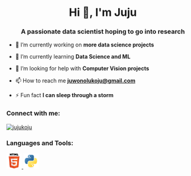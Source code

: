 <h1 align="center">Hi 👋, I'm Juju</h1>
<h3 align="center">A passionate data scientist hoping to go into research</h3>

- 🔭 I’m currently working on **more data science projects**

- 🌱 I’m currently learning **Data Science and ML**

- 🤝 I’m looking for help with **Computer Vision projects**

- 📫 How to reach me **juwonolukoju@gmail.com**

- ⚡ Fun fact **I can sleep through a storm**

<h3 align="left">Connect with me:</h3>
<p align="left">
<a href="https://twitter.com/jujukoju" target="blank"><img align="center" src="https://raw.githubusercontent.com/rahuldkjain/github-profile-readme-generator/master/src/images/icons/Social/twitter.svg" alt="jujukoju" height="30" width="40" /></a>
</p>

<h3 align="left">Languages and Tools:</h3>
<p align="left"> <a href="https://www.w3.org/html/" target="_blank" rel="noreferrer"> <img src="https://raw.githubusercontent.com/devicons/devicon/master/icons/html5/html5-original-wordmark.svg" alt="html5" width="40" height="40"/> </a> <a href="https://www.python.org" target="_blank" rel="noreferrer"> <img src="https://raw.githubusercontent.com/devicons/devicon/master/icons/python/python-original.svg" alt="python" width="40" height="40"/> </a> </p>
